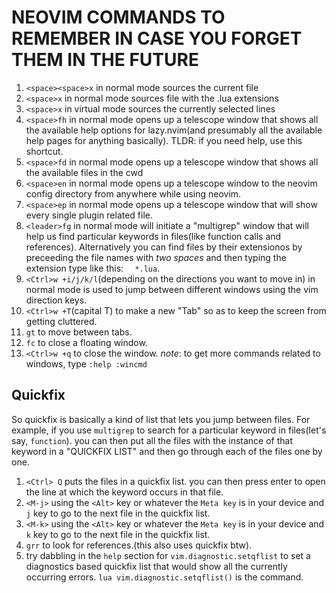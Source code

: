 # NEOVIM COMMANDS TO REMEMBER IN CASE YOU FORGET THEM IN THE FUTURE

1. ```<space><space>x``` in normal mode sources the current file
2. ```<space>x``` in normal mode sources file with the .lua extensions
3. ```<space>x``` in virtual mode sources the currently selected lines
4. ```<space>fh``` in normal mode opens up a telescope window that shows all the available help options for lazy.nvim(and presumably all the available help pages for anything basically). TLDR: if you need help, use this shortcut. 
5. ```<space>fd``` in normal mode opens up a telescope window that shows all the available files in the cwd 
6. ```<space>en``` in normal mode opens up a telescope window to the neovim config directory from anywhere while using neovim. 
7. ```<space>ep``` in normal mode opens up a telescope window that will show every single plugin related file.
8. ```<leader>fg``` in normal mode will initiate a "multigrep" window that will help us find particular keywords in files(like function calls and references). Alternatively you can find files by their extensionos by preceeding the file names with _two spaces_ and then typing the extension type like this: ```  *.lua```.
9. ```<Ctrl>w +i/j/k/l```(depending on the directions you want to move in) in normal mode is used to jump between different windows using the vim direction keys.
10. ```<Ctrl>w +T```(capital T) to make a new "Tab" so as to keep the screen from getting cluttered.
11. ```gt``` to move between tabs.
12. ```fc``` to close a floating window.
13. ```<Ctrl>w +q``` to close the window.
_note_: to get more commands related to windows, type ```:help :wincmd```

## Quickfix
So quickfix is basically a kind of list that lets you jump between files. For example, if you use ```multigrep``` to search for a particular keyword in files(let's say, ```function```). you can then put all the files with the instance of that keyword in a "QUICKFIX LIST" and then go through each of the files one by one.

1. ```<Ctrl> Q``` puts the files in a quickfix list. you can then press enter to open the line at which the keyword occurs in that file. 
2. ```<M-j>``` using the ```<Alt>``` key or whatever the ```Meta key``` is in your device and ```j``` key to go to the next file in the quickfix list.
3. ```<M-k>``` using the ```<Alt>``` key or whatever the ```Meta key``` is in your device and ```k``` key to go to the next file in the quickfix list.
4. ```grr``` to look for references.(this also uses quickfix btw).
5. try dabbling in the ```help``` section for ```vim.diagnostic.setqflist``` to set a diagnostics based quickfix list that would show all the currently occurring errors. ```lua vim.diagnostic.setqflist()``` is the command.
